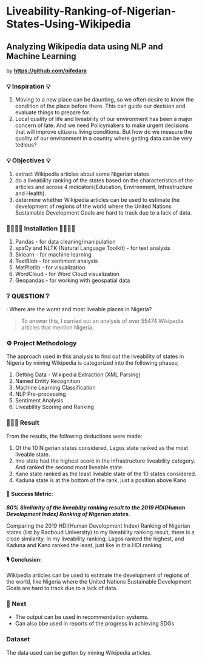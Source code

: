 # Liveability-Ranking-of-Nigerian-States-Using-Wikipedia
## Analyzing Wikipedia data using NLP and Machine Learning ##

by **https://github.com/nifedara**

### 💡 Inspiration 💡
1. Moving to a new place can be daunting, so we often desire to know the condition of the place before there. This can guide our decision and evaluate things to prepare for.
2. Local quality of life and liveability of our environment has been a major concern of late. And we need Policymakers to make urgent decisions that will improve citizens living conditions.
   But how do we measure the quality of our environment in a country where getting data can be very tedious? 

### 💡 Objectives 💡 ###
1. extract Wikipedia articles about some Nigerian states
2. do a liveability ranking of the states based on the characteristics of the articles and across 4 indicators(Education, Environment, Infrastructure and Health).
3. determine whether Wikipedia articles can be used to estimate the development of regions of the world where the United Nations Sustainable Development Goals are hard to track due to a lack of data. 


### 🔨👩🏾‍💻 Installation 👩🏾‍💻🔨 ###
1. Pandas - for data cleaning/manipulation
2. spaCy and NLTK (Natural Language Toolkit) - for text analysis
3. Sklearn - for machine learning
4. TextBlob - for sentiment analysis
5. MatPlotlib - for visualization
6. WordCloud - for Word Cloud visualization
7. Geopandas - for working with geospatial data

### ❔ QUESTION ❔ ###
: Where are the worst and most liveable places in Nigeria?
> To answer this, I carried out an analysis of over 55474 Wikipedia articles that mention Nigeria.

### ⚙️ Project Methodology ###
The approach used in this analysis to find out the liveability of states in Nigeria by mining Wikipedia is categorized into the following phases;
1. Getting Data - Wikipedia Extraction (XML Parsing)
2. Named Entity Recognition
3. Machine Learning Classification
4. NLP Pre-processing
5. Sentiment Analysis
6. Liveability Scoring and Ranking

### 👩🏾‍💻 Result ###

From the results, the following deductions were made:
1. Of the 10 Nigerian states considered, Lagos state ranked as the most liveable state.
2. Imo state had the highest score in the infrastructure liveability category. And ranked the second most liveable state.
3. Kano state ranked as the least liveable state of the 10 states considered.
4. Kaduna state is at the bottom of the rank, just a position above Kano

#### 🚀 Success Metric: ####
***80% Similarity of the liveabilty ranking result to the 2019 HDI(Human Development Index) Ranking of Nigerian states.***

Comparing the 2019 HDI(Human Development Index) Ranking of Nigerian states (list by Radboud University) to my liveability ranking result, there is a close similarity. In my liveability ranking, Lagos ranked the highest, and Kaduna and Kano ranked the least, just like in this HDI ranking

#### 🎙 Conclusion: ####
Wikipedia articles can be used to estimate the development of regions of the world, like Nigeria where the United Nations Sustainable Development Goals are hard to track due to a lack of data.

### 🚀 Next ###
* The output can be used in recommendation systems.
* Can also bbe used in reports of the progress in achieving SDGs


### Dataset ###
The data used can be gotten by mining Wikipedia articles.
